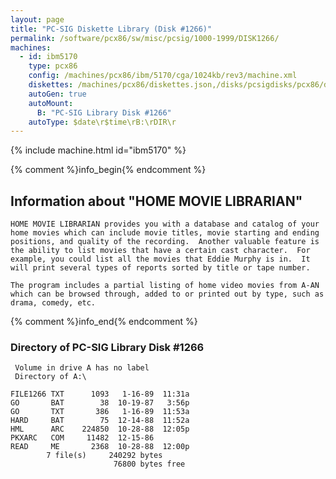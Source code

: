 ```yaml
---
layout: page
title: "PC-SIG Diskette Library (Disk #1266)"
permalink: /software/pcx86/sw/misc/pcsig/1000-1999/DISK1266/
machines:
  - id: ibm5170
    type: pcx86
    config: /machines/pcx86/ibm/5170/cga/1024kb/rev3/machine.xml
    diskettes: /machines/pcx86/diskettes.json,/disks/pcsigdisks/pcx86/diskettes.json
    autoGen: true
    autoMount:
      B: "PC-SIG Library Disk #1266"
    autoType: $date\r$time\rB:\rDIR\r
---
```


{% include machine.html id="ibm5170" %}

{% comment %}info_begin{% endcomment %}

## Information about "HOME MOVIE LIBRARIAN"

    HOME MOVIE LIBRARIAN provides you with a database and catalog of your
    home movies which can include movie titles, movie starting and ending
    positions, and quality of the recording.  Another valuable feature is
    the ability to list movies that have a certain cast character.  For
    example, you could list all the movies that Eddie Murphy is in.  It
    will print several types of reports sorted by title or tape number.
    
    The program includes a partial listing of home video movies from A-AN
    which can be browsed through, added to or printed out by type, such as
    drama, comedy, etc.
{% comment %}info_end{% endcomment %}


### Directory of PC-SIG Library Disk #1266

     Volume in drive A has no label
     Directory of A:\

    FILE1266 TXT      1093   1-16-89  11:31a
    GO       BAT        38  10-19-87   3:56p
    GO       TXT       386   1-16-89  11:53a
    HARD     BAT        75  12-14-88  11:52a
    HML      ARC    224850  10-28-88  12:05p
    PKXARC   COM     11482  12-15-86
    READ     ME       2368  10-28-88  12:00p
            7 file(s)     240292 bytes
                           76800 bytes free
